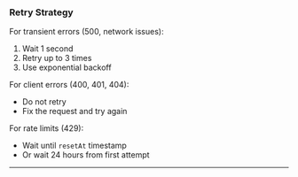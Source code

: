 ### Retry Strategy

For transient errors (500, network issues):

1. Wait 1 second
2. Retry up to 3 times
3. Use exponential backoff

For client errors (400, 401, 404):

- Do not retry
- Fix the request and try again

For rate limits (429):

- Wait until `resetAt` timestamp
- Or wait 24 hours from first attempt

---
